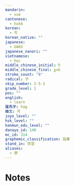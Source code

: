 ```yaml
---
mandarin:
  - xué
cantonese:
  - hok6
korean:
  - 학
korean_native: ""
japanese:
  - GAKU
japanese_nanori: ""
vietnamese:
  - học
middle_chinese_initial: h
middle_chinese_final: ɣʌk
stroke_count: "8"
radical: 子
skip_number: 2-5-3
grade_level: 1
pos: ""
english:
  - learn
羅馬字: hag
韓文: 학
joyo_level: ""
hsk_level: ""
hanmun_edu_level: ""
danayo_id: 140
mc_id: 314
graphemic_classification: 指事
stand_in: 学習
aliases:
  - 學
---
```


# Notes
